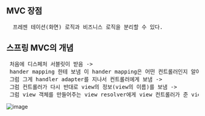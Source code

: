 ## MVC 장점 

<pre>
  프레젠 테이션(화면) 로직과 비즈니스 로직을 분리할 수 있다.
</pre>

## 스프링 MVC의 개념

<pre>
 처음에 디스페처 서블릿이 받음 ->
 hander mapping 한테 보냄 이 hander mapping은 어떤 컨트롤러인지 알아서 그걸 다시 디스페처 서블릿에게 보냄 ->
 그럼 그게 handler adapter를 지나서 컨트롤러에게 보냄 ->
 그럼 컨트롤러가 다시 반대로 view의 정보(view의 이름)를 보냄 ->
 그럼 view 객체를 만들어주는 view resolver에게 view 컨트롤러가 준 view의 정보(view 이름)를 보내고 view를 디스페처 서블릿한테 보냄으로 view를 client에게 보여줌
</pre>
![image](https://github.com/limsangwoons/spring-study/assets/116055397/890453d6-1079-43d3-866c-bf4456d0aa84)
